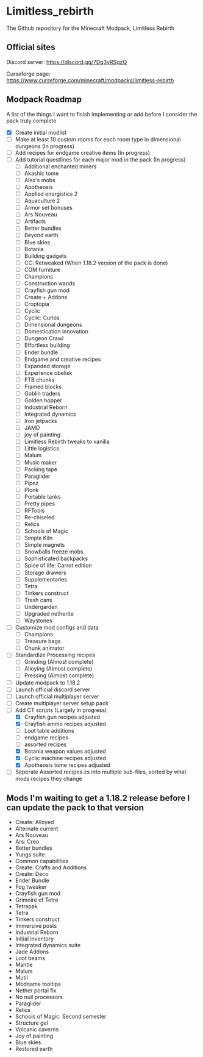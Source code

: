 # Limitless_rebirth
The Github repository for the Minecraft Modpack, Limitless Rebirth

## Official sites

Discord server: https://discord.gg/7Dq3yRSgzQ

Curseforge page: https://www.curseforge.com/minecraft/modpacks/limitless-rebirth

## Modpack Roadmap
A list of the things I want to finish implementing or add before I consider the pack truly complete
- [X] Create initial modlist
- [ ] Make at least 10 custom rooms for each room type in dimensional dungeons (In progress)
- [ ] Add recipes for endgame creative items (In progress)
- [ ] Add tutorial questlines for each major mod in the pack (In progress)
  - [ ] Additional enchanted miners
  - [ ] Akashic tome
  - [ ] Alex's mobs
  - [ ] Apotheosis
  - [ ] Applied energistics 2
  - [ ] Aquaculture 2
  - [ ] Armor set bonuses
  - [ ] Ars Nouveau
  - [ ] Artifacts
  - [ ] Better bundles
  - [ ] Beyond earth
  - [ ] Blue skies
  - [ ] Botania
  - [ ] Building gadgets
  - [ ] CC: Retweaked (When 1.18.2 version of the pack is done)
  - [ ] CGM furniture
  - [ ] Champions
  - [ ] Construction wands
  - [ ] Crayfish gun mod
  - [ ] Create + Addons
  - [ ] Croptopia
  - [ ] Cyclic
  - [ ] Cyclic: Curios
  - [ ] Dimensional dungeons
  - [ ] Domestication innovation
  - [ ] Dungeon Crawl
  - [ ] Effortless building
  - [ ] Ender bundle
  - [ ] Endgame and creative recipes
  - [ ] Expanded storage
  - [ ] Experience obelisk
  - [ ] FTB chunks
  - [ ] Framed blocks
  - [ ] Goblin traders
  - [ ] Golden hopper
  - [ ] Industrial Reborn
  - [ ] Integrated dynamics
  - [ ] Iron jetpacks
  - [ ] JAMD
  - [ ] joy of painting
  - [ ] Limitless Rebirth tweaks to vanilla
  - [ ] Little logistics
  - [ ] Malum
  - [ ] Music maker
  - [ ] Packing tape
  - [ ] Paraglider
  - [ ] Pipez
  - [ ] Plonk
  - [ ] Portable tanks
  - [ ] Pretty pipes
  - [ ] RFTools
  - [ ] Re-chiseled
  - [ ] Relics
  - [ ] Schools of Magic
  - [ ] Simple Kiln
  - [ ] Simple magnets
  - [ ] Snowballs freeze mobs
  - [ ] Sophisticated backpacks
  - [ ] Spice of life: Carrot edition
  - [ ] Storage drawers
  - [ ] Supplementaries
  - [ ] Tetra
  - [ ] Tinkers construct
  - [ ] Trash cans
  - [ ] Undergarden
  - [ ] Upgraded netherite
  - [ ] Waystones 
- [ ] Customize mod configs and data
  - [ ] Champions
  - [ ] Treasure bags
  - [ ] Chunk animator
- [ ] Standardize Processing recipes
  - [ ] Grinding (Almost complete)
  - [ ] Alloying (Almost complete)
  - [ ] Pressing (Almost complete)
- [ ] Update modpack to 1.18.2
- [ ] Launch official discord server
- [ ] Launch official multiplayer server
- [ ] Create multiplayer server setup pack
- [ ] Add CT scripts (Largely in progress)
  - [X] Crayfish gun recipes adjusted
  - [X] Crayfish ammo recipes adjusted
  - [ ] Loot table additions
  - [ ] endgame recipes
  - [ ] assorted recipes
  - [X] Botania weapon values adjusted
  - [X] Cyclic machine recipes adjusted
  - [X] Apotheosis tome recipes adjusted
- [ ] Seperate Assorted recipes.zs into multiple sub-files, sorted by what mods recipes they change

## Mods I'm waiting to get a 1.18.2 release before I can update the pack to that version
- Create: Alloyed
- Alternate current
- Ars Nouveau
- Ars: Creo
- Better bundles
- Yungs suite
- Common capabilities
- Create: Crafts and Additions
- Create: Deco
- Ender Bundle
- Fog tweaker
- Crayfish gun mod
- Grimoire of Tetra
- Tetrapak
- Tetra
- Tinkers construct
- Immersive posts
- Industrial Reborn
- Initial inventory
- Integrated dynamics suite
- Jade Addons
- Loot beams
- Mantle
- Malum
- Mutil
- Modname tooltips
- Nether portal fix
- No null processors
- Paraglider
- Relics
- Schools of Magic: Second semester
- Structure gel
- Volcanic caverns
- Joy of painting
- Blue skies
- Restored earth
